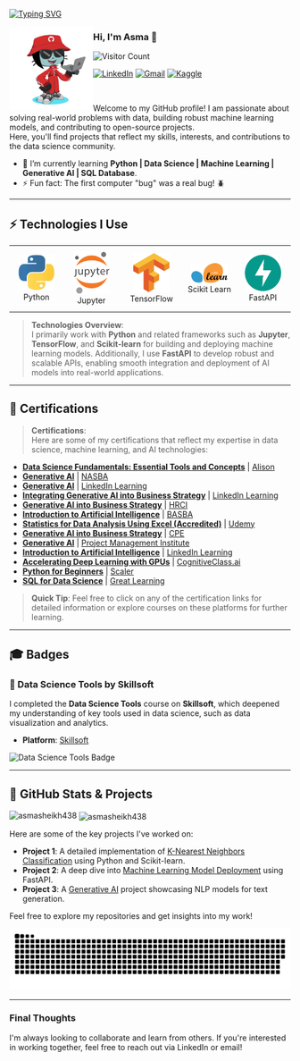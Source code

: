 [![Typing SVG](https://readme-typing-svg.demolab.com?font=Fira+Code&pause=1000&multiline=true&width=800&height=100&lines=Data+Scientist;Machine+Learning+Enthusiast+%7C+Open+Source+Contributor%7C;AI+%7C+NLP+%7C+Python)](https://git.io/typing-svg)

<img align="left" width="150" height="150" src="https://github.com/natnew/natnew/blob/main/octocat-Newbold-2023.png" alt="kedasha's instagram page @itsthatladydev">

### Hi, I'm Asma 👋
![Visitor Count](https://hits.seeyoufarm.com/api/count/incr/badge.svg?url=https://github.com/AsmaSheikh438&title=Profile%20Visitors&edge_flat=true&color=pink)


 [![LinkedIn](https://img.shields.io/badge/linkedin-%230077B5.svg?style=for-the-badge&logo=linkedin&logoColor=white)](https://www.linkedin.com/in/asma-sheikh-43bbab328/)
 [![Gmail](https://img.shields.io/badge/gmail-D14836.svg?style=for-the-badge&logo=gmail&logoColor=white)](asmasheikh438@gmail.com)
 [![Kaggle](https://img.shields.io/badge/Kaggle-20BEFF.svg?style=for-the-badge&logo=kaggle&logoColor=white)](https://www.kaggle.com/shiekhasma)

<p align="left">
  <a href="https://twitter.com/" target="blank">
    <img src="https://img.shields.io/twitter/follow/?logo=twitter&style=for-the-badge" alt="" />
  </a> 
</p>

Welcome to my GitHub profile! I am passionate about solving real-world problems with data, building robust machine learning models, and contributing to open-source projects.  
Here, you'll find projects that reflect my skills, interests, and contributions to the data science community.

- 🌱 I’m currently learning **Python | Data Science | Machine Learning | Generative AI | SQL Database**.
- ⚡ Fun fact: The first computer "bug" was a real bug! 🪲

---

## ⚡ Technologies I Use

<div align="center">
  <table align="center">
    <tr>
        <td align="center" width="140" height="112.43">
            <img src="./assets/icons/python.jpeg" width="65px"/>
            <br /> Python
        </td>
        <td align="center" width="140" height="112.43">
            <img src="./assets/icons/jupyter.png" width="65px"/>
            <br /> Jupyter
        </td>
        <td align="center" width="140" height="112.43">
            <img src="./assets/icons/tensorflow.png" width="65px"/>
            <br /> TensorFlow
        </td>
        <td align="center" width="140" height="112.43">
            <img src="./assets/icons/scikitlearn.png" width="65px"/>
            <br /> Scikit Learn
        </td>
        <td align="center" width="140" height="112.43">
            <img src="./assets/icons/fastapi.png" width="65px"/>
            <br /> FastAPI
        </td>
    </tr>
  </table>
</div>

> **Technologies Overview**:  
I primarily work with **Python** and related frameworks such as **Jupyter**, **TensorFlow**, and **Scikit-learn** for building and deploying machine learning models. Additionally, I use **FastAPI** to develop robust and scalable APIs, enabling smooth integration and deployment of AI models into real-world applications.

---

## 📜 Certifications

> **Certifications**:  
Here are some of my certifications that reflect my expertise in data science, machine learning, and AI technologies:

- **[Data Science Fundamentals: Essential Tools and Concepts](https://alison.com/shop?course=5729&score=92)** | [Alison](https://alison.com/)
- **[Generative AI](https://www.linkedin.com/learning/certificates/064b2579324a629e754dff2a0849b2417b782f9dbd6a2f1b57ca1ea32dcec82d)** | [NASBA](https://www.linkedin.com/learning/)
- **[Generative AI](https://www.linkedin.com/learning/certificates/30fe65bd16de76c4e3e3337bb6f47de5617b7e7ddf3f54b2a7e439f8504eb97b?trk=share_certificate)** | [LinkedIn Learning](https://www.linkedin.com/learning/)
- **[Integrating Generative AI into Business Strategy](https://www.linkedin.com/learning/certificates/bae9fc50770a4a641f15f7a996792c29d4af0bec4aec8bee22e4a56e4eeb2020?trk=share_certificate)** | [LinkedIn Learning](https://www.linkedin.com/learning/)
- **[Generative AI into Business Strategy](https://www.linkedin.com/learning/certificates/410f9332cf17dee3a6020c934c7f146d9d9178d37c6bfc5ebfac253fd279b349?trk=share_certificate)** | [HRCI](https://www.linkedin.com/learning/)
- **[Introduction to Artificial Intelligence](https://www.linkedin.com/learning/certificates/7fac7b087fc355afe48e33cd52ba6d1de3086d41ce70106c2ead20ec990bf916?trk=share_certificate)** | [BASBA](https://www.linkedin.com/learning/)
- **[Statistics for Data Analysis Using Excel (Accredited)](https://springboard.udemy.com/certificate/UC-5d849150-f7d1-42b2-9230-c7bb41f11916/)** | [Udemy](https://springboard.udemy.com/)
- **[Generative AI into Business Strategy](https://www.linkedin.com/learning/certificates/2dbea2d9f133056281ae8cd66c1fb846dc6f41689b3c5335b1774f8ce431ca7c?trk=share_certificate)** | [CPE](https://www.linkedin.com/learning/)
- **[Generative AI](https://www.pmi.org/certificate-link)** | [Project Management Institute](https://www.pmi.org/)
- **[Introduction to Artificial Intelligence](https://www.linkedin.com/learning/certificates/45f16876797c94986bf1fa3b617f3b2d548b1b01dc005d709b6eff811d99d0d8?trk=share_certificate)** | [LinkedIn Learning](https://www.linkedin.com/learning/)
- **[Accelerating Deep Learning with GPUs](https://courses.cognitiveclass.ai/certificates/83b9ca10dc60435d80c02eeaa5f613e2)** | [CognitiveClass.ai](https://courses.cognitiveclass.ai/)
- **[Python for Beginners](https://moonshot.scaler.com/s/sl/_EbW-c2Hjo)** | [Scaler](https://moonshot.scaler.com/)
- **[SQL for Data Science](https://www.mygreatlearning.com/certificate/BVRKHKZI)** | [Great Learning](https://www.mygreatlearning.com/)

> **Quick Tip**: Feel free to click on any of the certification links for detailed information or explore courses on these platforms for further learning.

---

## 🎓 Badges

### 🚀 Data Science Tools by Skillsoft
I completed the **Data Science Tools** course on **Skillsoft**, which deepened my understanding of key tools used in data science, such as data visualization and analytics.

- **Platform**: [Skillsoft](https://skillsoft.digitalbadges.skillsoft.com/77d6d6f5-3525-41b9-879a-f473212aff88#acc.861KDOgs)
<img src="https://github.com/user-attachments/assets/100b3210-1e66-471b-8fca-39cc7d417a09" alt="Data Science Tools Badge" width="150" height="150"/>

---

## 🚀 GitHub Stats & Projects

<p><img align="left" src="https://github-readme-stats.vercel.app/api/top-langs?username=asmasheikh438&show_icons=true&locale=en&layout=compact" alt="asmasheikh438" /></p>

<p>&nbsp;<img align="center" src="https://github-readme-stats.vercel.app/api?username=asmasheikh438&show_icons=true&locale=en" alt="asmasheikh438" /></p>

Here are some of the key projects I've worked on:
- **Project 1**: A detailed implementation of [K-Nearest Neighbors Classification](https://github.com/asmasheikh438/knn-classification) using Python and Scikit-learn.
- **Project 2**: A deep dive into [Machine Learning Model Deployment](https://github.com/asmasheikh438/ml-deployment) using FastAPI.
- **Project 3**: A [Generative AI](https://github.com/asmasheikh438/generative-ai-project) project showcasing NLP models for text generation.

Feel free to explore my repositories and get insights into my work!

<img src="https://raw.githubusercontent.com/hxu296/hxu296/output/github-contribution-grid-snake.svg" />

---

### **Final Thoughts**
I'm always looking to collaborate and learn from others. If you're interested in working together, feel free to reach out via LinkedIn or email!
